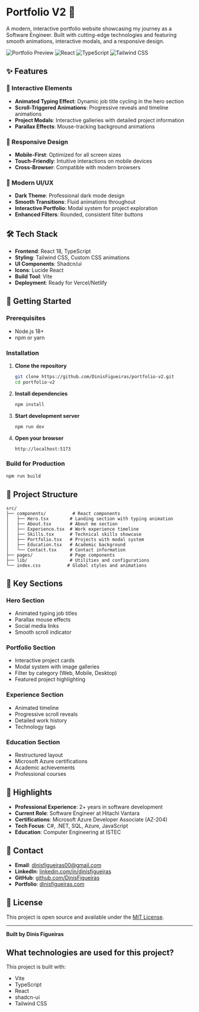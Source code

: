 # Portfolio V2 🚀

A modern, interactive portfolio website showcasing my journey as a Software Engineer. Built with cutting-edge technologies and featuring smooth animations, interactive modals, and a responsive design.

![Portfolio Preview](https://img.shields.io/badge/Status-Live-brightgreen)
![React](https://img.shields.io/badge/React-18.x-blue)
![TypeScript](https://img.shields.io/badge/TypeScript-5.x-blue)
![Tailwind CSS](https://img.shields.io/badge/Tailwind%20CSS-3.x-blue)

## ✨ Features

### 🎯 Interactive Elements
- **Animated Typing Effect**: Dynamic job title cycling in the hero section
- **Scroll-Triggered Animations**: Progressive reveals and timeline animations
- **Project Modals**: Interactive galleries with detailed project information
- **Parallax Effects**: Mouse-tracking background animations

### 📱 Responsive Design
- **Mobile-First**: Optimized for all screen sizes
- **Touch-Friendly**: Intuitive interactions on mobile devices
- **Cross-Browser**: Compatible with modern browsers

### 🎨 Modern UI/UX
- **Dark Theme**: Professional dark mode design
- **Smooth Transitions**: Fluid animations throughout
- **Interactive Portfolio**: Modal system for project exploration
- **Enhanced Filters**: Rounded, consistent filter buttons

## 🛠️ Tech Stack

- **Frontend**: React 18, TypeScript
- **Styling**: Tailwind CSS, Custom CSS animations
- **UI Components**: Shadcn/ui
- **Icons**: Lucide React
- **Build Tool**: Vite
- **Deployment**: Ready for Vercel/Netlify

## 🚀 Getting Started

### Prerequisites
- Node.js 18+
- npm or yarn

### Installation

1. **Clone the repository**
   ```bash
   git clone https://github.com/DinisFigueiras/portfolio-v2.git
   cd portfolio-v2
   ```

2. **Install dependencies**
   ```bash
   npm install
   ```

3. **Start development server**
   ```bash
   npm run dev
   ```

4. **Open your browser**
   ```
   http://localhost:5173
   ```

### Build for Production

```bash
npm run build
```

## 📂 Project Structure

```
src/
├── components/          # React components
│   ├── Hero.tsx        # Landing section with typing animation
│   ├── About.tsx       # About me section
│   ├── Experience.tsx  # Work experience timeline
│   ├── Skills.tsx      # Technical skills showcase
│   ├── Portfolio.tsx   # Projects with modal system
│   ├── Education.tsx   # Academic background
│   └── Contact.tsx     # Contact information
├── pages/              # Page components
├── lib/                # Utilities and configurations
└── index.css          # Global styles and animations
```

## 🎨 Key Sections

### Hero Section
- Animated typing job titles
- Parallax mouse effects
- Social media links
- Smooth scroll indicator

### Portfolio Section
- Interactive project cards
- Modal system with image galleries
- Filter by category (Web, Mobile, Desktop)
- Featured project highlighting

### Experience Section
- Animated timeline
- Progressive scroll reveals
- Detailed work history
- Technology tags

### Education Section
- Restructured layout
- Microsoft Azure certifications
- Academic achievements
- Professional courses

## 🌟 Highlights

- **Professional Experience**: 2+ years in software development
- **Current Role**: Software Engineer at Hitachi Vantara
- **Certifications**: Microsoft Azure Developer Associate (AZ-204)
- **Tech Focus**: C#, .NET, SQL, Azure, JavaScript
- **Education**: Computer Engineering at ISTEC

## 📧 Contact

- **Email**: dinisfigueiras00@gmail.com
- **LinkedIn**: [linkedin.com/in/dinisfigueiras](https://www.linkedin.com/in/dinisfigueiras/)
- **GitHub**: [github.com/DinisFigueiras](https://github.com/DinisFigueiras)
- **Portfolio**: [dinisfigueiras.com](https://dinisfigueiras.com)

## 📄 License

This project is open source and available under the [MIT License](LICENSE).

---

**Built by Dinis Figueiras**

## What technologies are used for this project?

This project is built with:

- Vite
- TypeScript
- React
- shadcn-ui
- Tailwind CSS
